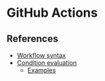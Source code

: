 # GitHub Actions

## References

- [Workflow syntax](https://help.github.com/en/actions/reference/workflow-syntax-for-github-actions)
- [Condition evaluation](https://help.github.com/en/actions/reference/context-and-expression-syntax-for-github-actions)
  - [Examples](./conditions)

<Disqus/>
